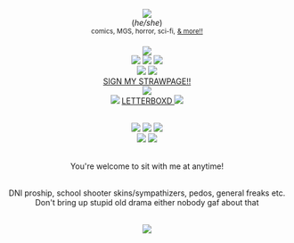 <div align='center'> 
  <p><img src='https://internetbee.neocities.org/image/art/pixels/Daft-Punk/Daft-Punk_Discovery_2x.gif'

 <br> ‎(<i>he/she</i>)
 <br> <sup>comics, MGS, horror, sci-fi,</sup> <sup><a href="https://rentry.co/spikespiegels">& more!!</a> </sup>


  <p><img src='https://64.media.tumblr.com/0ea6c22171fb219a2d668603302c0b8c/tumblr_oorhn3NFBS1v3aw67o3_500.gifv'>
  <br> <img src='https://external-media.spacehey.net/media/sYk0v5bD7IZO23ZnRaCZNR1_GhtyG3LzM8ElJEHQ77P8=/https://i.ibb.co/JxmP0SL/EATPANT.png'> <img src='https://images-wixmp-ed30a86b8c4ca887773594c2.wixmp.com/f/2f49d35a-a065-4514-8da2-51a2b80ac7ab/d3jpkcm-70526f0e-d940-4289-8198-5cc5dc806555.gif?token=eyJ0eXAiOiJKV1QiLCJhbGciOiJIUzI1NiJ9.eyJzdWIiOiJ1cm46YXBwOjdlMGQxODg5ODIyNjQzNzNhNWYwZDQxNWVhMGQyNmUwIiwiaXNzIjoidXJuOmFwcDo3ZTBkMTg4OTgyMjY0MzczYTVmMGQ0MTVlYTBkMjZlMCIsIm9iaiI6W1t7InBhdGgiOiJcL2ZcLzJmNDlkMzVhLWEwNjUtNDUxNC04ZGEyLTUxYTJiODBhYzdhYlwvZDNqcGtjbS03MDUyNmYwZS1kOTQwLTQyODktODE5OC01Y2M1ZGM4MDY1NTUuZ2lmIn1dXSwiYXVkIjpbInVybjpzZXJ2aWNlOmZpbGUuZG93bmxvYWQiXX0.kFH8dnYFN6Ow7WwtXJmhGdu-Ow9eZTEPhJdpHAAzHm0'> <img src='https://images-wixmp-ed30a86b8c4ca887773594c2.wixmp.com/f/0a5f7df0-27c4-484c-b9f1-92e3d31405de/d2psch5-7502baa3-2c9c-4bc0-a7b2-f5cd258fa094.png?token=eyJ0eXAiOiJKV1QiLCJhbGciOiJIUzI1NiJ9.eyJzdWIiOiJ1cm46YXBwOjdlMGQxODg5ODIyNjQzNzNhNWYwZDQxNWVhMGQyNmUwIiwiaXNzIjoidXJuOmFwcDo3ZTBkMTg4OTgyMjY0MzczYTVmMGQ0MTVlYTBkMjZlMCIsIm9iaiI6W1t7InBhdGgiOiJcL2ZcLzBhNWY3ZGYwLTI3YzQtNDg0Yy1iOWYxLTkyZTNkMzE0MDVkZVwvZDJwc2NoNS03NTAyYmFhMy0yYzljLTRiYzAtYTdiMi1mNWNkMjU4ZmEwOTQucG5nIn1dXSwiYXVkIjpbInVybjpzZXJ2aWNlOmZpbGUuZG93bmxvYWQiXX0.ltbpal4nOZppHBOZx4EQ3bb7Kylq-yAnksto3pxUt5s'>
<br> <img src='https://images-wixmp-ed30a86b8c4ca887773594c2.wixmp.com/f/4a8e1a7f-a6ce-4238-841a-4fad9976df80/d2mijhv-a5364968-a0bc-4839-afa4-88656ef9b865.png/v1/fill/w_99,h_56,q_80,strp/otacon_stamp_by_metalshadowoverlord_d2mijhv-fullview.jpg?token=eyJ0eXAiOiJKV1QiLCJhbGciOiJIUzI1NiJ9.eyJzdWIiOiJ1cm46YXBwOjdlMGQxODg5ODIyNjQzNzNhNWYwZDQxNWVhMGQyNmUwIiwiaXNzIjoidXJuOmFwcDo3ZTBkMTg4OTgyMjY0MzczYTVmMGQ0MTVlYTBkMjZlMCIsIm9iaiI6W1t7ImhlaWdodCI6Ijw9NTYiLCJwYXRoIjoiXC9mXC80YThlMWE3Zi1hNmNlLTQyMzgtODQxYS00ZmFkOTk3NmRmODBcL2QybWlqaHYtYTUzNjQ5NjgtYTBiYy00ODM5LWFmYTQtODg2NTZlZjliODY1LnBuZyIsIndpZHRoIjoiPD05OSJ9XV0sImF1ZCI6WyJ1cm46c2VydmljZTppbWFnZS5vcGVyYXRpb25zIl19.JBGqPz1j33EI_peK_QO8wM_cr-VFqW0tD5_-pdu3cQM'> <img src='https://images-wixmp-ed30a86b8c4ca887773594c2.wixmp.com/f/80b7acf5-7770-4d7c-91a2-1a7f2cbc344d/d2t792z-a9258663-61b5-465b-8e4c-b9004fcbd8eb.gif?token=eyJ0eXAiOiJKV1QiLCJhbGciOiJIUzI1NiJ9.eyJzdWIiOiJ1cm46YXBwOjdlMGQxODg5ODIyNjQzNzNhNWYwZDQxNWVhMGQyNmUwIiwiaXNzIjoidXJuOmFwcDo3ZTBkMTg4OTgyMjY0MzczYTVmMGQ0MTVlYTBkMjZlMCIsIm9iaiI6W1t7InBhdGgiOiJcL2ZcLzgwYjdhY2Y1LTc3NzAtNGQ3Yy05MWEyLTFhN2YyY2JjMzQ0ZFwvZDJ0Nzkyei1hOTI1ODY2My02MWI1LTQ2NWItOGU0Yy1iOTAwNGZjYmQ4ZWIuZ2lmIn1dXSwiYXVkIjpbInVybjpzZXJ2aWNlOmZpbGUuZG93bmxvYWQiXX0.wx4uH_lc265BnMJFZvX_GO0bTNnA-g2YZA_aSJQ76Yw'>
<br><a href="https://bartsimpson.straw.page/">SIGN MY STRAWPAGE!!</a>   
  <br> <img src='https://i.imgur.com/IFOt7GI.png'>
<br><img src='https://64.media.tumblr.com/e1e6e5ba9a0ae3feabe0bc105d521487/5f720c672d107c45-85/s75x75_c1/2d7883eccfb66aca98b4c5cfb32e180bd84629ef.gifv'> <a href="https://letterboxd.com/rodiimus/">LETTERBOXD </a>  <img src='https://64.media.tumblr.com/e1e6e5ba9a0ae3feabe0bc105d521487/5f720c672d107c45-85/s75x75_c1/2d7883eccfb66aca98b4c5cfb32e180bd84629ef.gifv'> </a>

<br> <img src='https://twitchcoded.neocities.org/home%20images/blinkies/bttf.gif'> <img src='https://images-wixmp-ed30a86b8c4ca887773594c2.wixmp.com/f/dbd06e6e-b313-4acc-80d7-2f76026c8171/dfs5jhz-41945487-878a-4e4d-b14d-d6103da66089.gif?token=eyJ0eXAiOiJKV1QiLCJhbGciOiJIUzI1NiJ9.eyJzdWIiOiJ1cm46YXBwOjdlMGQxODg5ODIyNjQzNzNhNWYwZDQxNWVhMGQyNmUwIiwiaXNzIjoidXJuOmFwcDo3ZTBkMTg4OTgyMjY0MzczYTVmMGQ0MTVlYTBkMjZlMCIsIm9iaiI6W1t7InBhdGgiOiJcL2ZcL2RiZDA2ZTZlLWIzMTMtNGFjYy04MGQ3LTJmNzYwMjZjODE3MVwvZGZzNWpoei00MTk0NTQ4Ny04NzhhLTRlNGQtYjE0ZC1kNjEwM2RhNjYwODkuZ2lmIn1dXSwiYXVkIjpbInVybjpzZXJ2aWNlOmZpbGUuZG93bmxvYWQiXX0.zRdUq8-NkIbeSumsJ4zHoI3itFIX-0PCaCqElaHS31A'> <img src='https://images-wixmp-ed30a86b8c4ca887773594c2.wixmp.com/f/9f2170ea-b4e7-4f8e-b25b-ee1965edae3c/dd5ffg6-a34596e8-d27e-4864-910e-0dd6fded6f8c.gif?token=eyJ0eXAiOiJKV1QiLCJhbGciOiJIUzI1NiJ9.eyJzdWIiOiJ1cm46YXBwOjdlMGQxODg5ODIyNjQzNzNhNWYwZDQxNWVhMGQyNmUwIiwiaXNzIjoidXJuOmFwcDo3ZTBkMTg4OTgyMjY0MzczYTVmMGQ0MTVlYTBkMjZlMCIsIm9iaiI6W1t7InBhdGgiOiJcL2ZcLzlmMjE3MGVhLWI0ZTctNGY4ZS1iMjViLWVlMTk2NWVkYWUzY1wvZGQ1ZmZnNi1hMzQ1OTZlOC1kMjdlLTQ4NjQtOTEwZS0wZGQ2ZmRlZDZmOGMuZ2lmIn1dXSwiYXVkIjpbInVybjpzZXJ2aWNlOmZpbGUuZG93bmxvYWQiXX0.TK-tsMEOOXIBN6gibZBRsKvIOUT-M4IJQ0nRGErrZT4'>
<br> <img src='https://images-wixmp-ed30a86b8c4ca887773594c2.wixmp.com/f/c3ef2508-134f-4f8a-ad4d-5d53cf1cabba/dh19odm-fa0481b1-e344-4fc2-91f1-99d44697ad00.gif?token=eyJ0eXAiOiJKV1QiLCJhbGciOiJIUzI1NiJ9.eyJzdWIiOiJ1cm46YXBwOjdlMGQxODg5ODIyNjQzNzNhNWYwZDQxNWVhMGQyNmUwIiwiaXNzIjoidXJuOmFwcDo3ZTBkMTg4OTgyMjY0MzczYTVmMGQ0MTVlYTBkMjZlMCIsIm9iaiI6W1t7InBhdGgiOiJcL2ZcL2MzZWYyNTA4LTEzNGYtNGY4YS1hZDRkLTVkNTNjZjFjYWJiYVwvZGgxOW9kbS1mYTA0ODFiMS1lMzQ0LTRmYzItOTFmMS05OWQ0NDY5N2FkMDAuZ2lmIn1dXSwiYXVkIjpbInVybjpzZXJ2aWNlOmZpbGUuZG93bmxvYWQiXX0.-qxrlARMYgvXRHUS8DtUMBERJyPMknasCUdtHIVuyAU'> <img src='https://images-wixmp-ed30a86b8c4ca887773594c2.wixmp.com/f/7f07c132-6e55-4943-9bb7-dbef21458a42/dfor1gw-685c4126-61f8-4030-a5de-be08c139db1a.gif?token=eyJ0eXAiOiJKV1QiLCJhbGciOiJIUzI1NiJ9.eyJzdWIiOiJ1cm46YXBwOjdlMGQxODg5ODIyNjQzNzNhNWYwZDQxNWVhMGQyNmUwIiwiaXNzIjoidXJuOmFwcDo3ZTBkMTg4OTgyMjY0MzczYTVmMGQ0MTVlYTBkMjZlMCIsIm9iaiI6W1t7InBhdGgiOiJcL2ZcLzdmMDdjMTMyLTZlNTUtNDk0My05YmI3LWRiZWYyMTQ1OGE0MlwvZGZvcjFndy02ODVjNDEyNi02MWY4LTQwMzAtYTVkZS1iZTA4YzEzOWRiMWEuZ2lmIn1dXSwiYXVkIjpbInVybjpzZXJ2aWNlOmZpbGUuZG93bmxvYWQiXX0.bGDWzTQU8CSOM5xBVhChlt9azaFE_9VqEnqz-2D5R5s'>

 <br> ‎You're welcome to sit with me at anytime!
 
 <br> DNI proship, school shooter skins/sympathizers, pedos, general freaks etc. Don't bring up stupid old drama either nobody gaf about that


  <br> <img src='https://i.imgur.com/86zxnx5.gif'>



